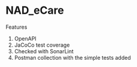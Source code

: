# NAD_eCare
Features
1. OpenAPI
2. JaCoCo test coverage
3. Checked with SonarLint
4. Postman collection with the simple tests added
